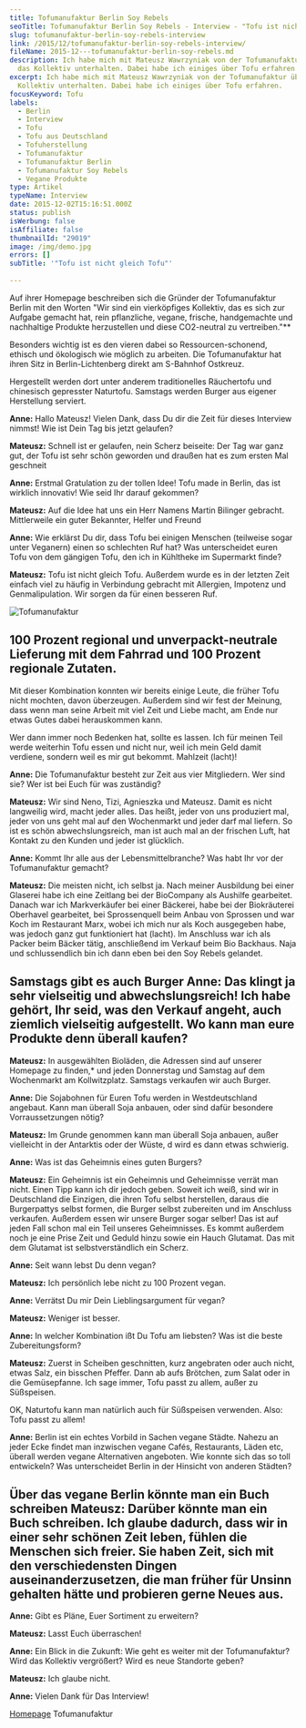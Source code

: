 ```yaml
---
title: Tofumanufaktur Berlin Soy Rebels
seoTitle: Tofumanufaktur Berlin Soy Rebels - Interview - "Tofu ist nicht gleich Tofu"
slug: tofumanufaktur-berlin-soy-rebels-interview
link: /2015/12/tofumanufaktur-berlin-soy-rebels-interview/
fileName: 2015-12---tofumanufaktur-berlin-soy-rebels.md
description: Ich habe mich mit Mateusz Wawrzyniak von der Tofumanufaktur über
  das Kollektiv unterhalten. Dabei habe ich einiges über Tofu erfahren.
excerpt: Ich habe mich mit Mateusz Wawrzyniak von der Tofumanufaktur über das
  Kollektiv unterhalten. Dabei habe ich einiges über Tofu erfahren.
focusKeyword: Tofu
labels:
  - Berlin
  - Interview
  - Tofu
  - Tofu aus Deutschland
  - Tofuherstellung
  - Tofumanufaktur
  - Tofumanufaktur Berlin
  - Tofumanufaktur Soy Rebels
  - Vegane Produkte
type: Artikel
typeName: Interview
date: 2015-12-02T15:16:51.000Z
status: publish
isWerbung: false
isAffiliate: false
thumbnailId: "29019"
image: /img/demo.jpg
errors: []
subTitle: '"Tofu ist nicht gleich Tofu"'
  
---
```


Auf ihrer Homepage beschreiben sich die Gründer der Tofumanufaktur Berlin mit
den Worten "Wir sind ein vierköpfiges Kollektiv, das es sich zur Aufgabe gemacht
hat, rein pflanzliche, vegane, frische, handgemachte und nachhaltige Produkte
herzustellen und diese CO2-neutral zu vertreiben."\*\*

Besonders wichtig ist es den vieren dabei so Ressourcen-schonend, ethisch und
ökologisch wie möglich zu arbeiten. Die Tofumanufaktur hat ihren Sitz in
Berlin-Lichtenberg direkt am S-Bahnhof Ostkreuz.

Hergestellt werden dort unter anderem traditionelles Räuchertofu und chinesisch
gepresster Naturtofu. Samstags werden Burger aus eigener Herstellung serviert.

**Anne:** Hallo Mateusz! Vielen Dank, dass Du dir die Zeit für dieses Interview
nimmst! Wie ist Dein Tag bis jetzt gelaufen?

**Mateusz:** Schnell ist er gelaufen, nein Scherz beiseite: Der Tag war ganz
gut, der Tofu ist sehr schön geworden und draußen hat es zum ersten Mal
geschneit

**Anne:** Erstmal Gratulation zu der tollen Idee! Tofu made in Berlin, das ist
wirklich innovativ! Wie seid Ihr darauf gekommen?

**Mateusz:** Auf die Idee hat uns ein Herr Namens Martin Bilinger gebracht.
Mittlerweile ein guter Bekannter, Helfer und Freund

**Anne:** Wie erklärst Du dir, dass Tofu bei einigen Menschen (teilweise sogar
unter Veganern) einen so schlechten Ruf hat? Was unterscheidet euren Tofu von
dem gängigen Tofu, den ich in Kühltheke im Supermarkt finde?

**Mateusz:** Tofu ist nicht gleich Tofu. Außerdem wurde es in der letzten Zeit
einfach viel zu häufig in Verbindung gebracht mit Allergien, Impotenz und
Genmalipulation. Wir sorgen da für einen besseren Ruf.

![Tofumanufaktur](http://cardamonchai.com/wp-content/uploads/2020/04/Tofumanufaktur-400x300.jpg)

## 100 Prozent regional und unverpackt-neutrale Lieferung mit dem Fahrrad und 100 Prozent regionale Zutaten.

Mit dieser Kombination konnten wir bereits einige Leute, die früher Tofu nicht
mochten, davon überzeugen. Außerdem sind wir fest der Meinung, dass wenn man
seine Arbeit mit viel Zeit und Liebe macht, am Ende nur etwas Gutes dabei
herauskommen kann.

Wer dann immer noch Bedenken hat, sollte es lassen. Ich für meinen Teil werde
weiterhin Tofu essen und nicht nur, weil ich mein Geld damit verdiene, sondern
weil es mir gut bekommt. Mahlzeit (lacht)!

**Anne:** Die Tofumanufaktur besteht zur Zeit aus vier Mitgliedern. Wer sind
sie? Wer ist bei Euch für was zuständig?

**Mateusz:** Wir sind Neno, Tizi, Agnieszka und Mateusz. Damit es nicht
langweilig wird, macht jeder alles. Das heißt, jeder von uns produziert mal,
jeder von uns geht mal auf den Wochenmarkt und jeder darf mal liefern. So ist es
schön abwechslungsreich, man ist auch mal an der frischen Luft, hat Kontakt zu
den Kunden und jeder ist glücklich.

**Anne:** Kommt Ihr alle aus der Lebensmittelbranche? Was habt Ihr vor der
Tofumanufaktur gemacht?

**Mateusz:** Die meisten nicht, ich selbst ja. Nach meiner Ausbildung bei einer
Glaserei habe ich eine Zeitlang bei der BioCompany als Aushilfe gearbeitet.
Danach war ich Markverkäufer bei einer Bäckerei, habe bei der Biokräuterei
Oberhavel gearbeitet, bei Sprossenquell beim Anbau von Sprossen und war Koch im
Restaurant Marx, wobei ich mich nur als Koch ausgegeben habe, was jedoch ganz
gut funktioniert hat (lacht). Im Anschluss war ich als Packer beim Bäcker tätig,
anschließend im Verkauf beim Bio Backhaus. Naja und schlussendlich bin ich dann
eben bei den Soy Rebels gelandet.

## Samstags gibt es auch Burger **Anne:** Das klingt ja sehr vielseitig und abwechslungsreich! Ich habe gehört, Ihr seid, was den Verkauf angeht, auch ziemlich vielseitig aufgestellt. Wo kann man eure Produkte denn überall kaufen?

**Mateusz:** In ausgewählten Bioläden, die Adressen sind auf unserer Homepage zu
finden,\* und jeden Donnerstag und Samstag auf dem Wochenmarkt am Kollwitzplatz.
Samstags verkaufen wir auch Burger.

**Anne:** Die Sojabohnen für Euren Tofu werden in Westdeutschland angebaut. Kann
man überall Soja anbauen, oder sind dafür besondere Vorraussetzungen nötig?

**Mateusz:** Im Grunde genommen kann man überall Soja anbauen, außer vielleicht
in der Antarktis oder der Wüste, d wird es dann etwas schwierig.

**Anne:** Was ist das Geheimnis eines guten Burgers?

**Mateusz:** Ein Geheimnis ist ein Geheimnis und Geheimnisse verrät man nicht.
Einen Tipp kann ich dir jedoch geben. Soweit ich weiß, sind wir in Deutschland
die Einzigen, die ihren Tofu selbst herstellen, daraus die Burgerpattys selbst
formen, die Burger selbst zubereiten und im Anschluss verkaufen. Außerdem essen
wir unsere Burger sogar selber! Das ist auf jeden Fall schon mal ein Teil
unseres Geheimnisses. Es kommt außerdem noch je eine Prise Zeit und Geduld hinzu
sowie ein Hauch Glutamat. Das mit dem Glutamat ist selbstverständlich ein
Scherz.

**Anne:** Seit wann lebst Du denn vegan?

**Mateusz:** Ich persönlich lebe nicht zu 100 Prozent vegan.

**Anne:** Verrätst Du mir Dein Lieblingsargument für vegan?

**Mateusz:** Weniger ist besser.

**Anne:** In welcher Kombination ißt Du Tofu am liebsten? Was ist die beste
Zubereitungsform?

**Mateusz:** Zuerst in Scheiben geschnitten, kurz angebraten oder auch nicht,
etwas Salz, ein bisschen Pfeffer. Dann ab aufs Brötchen, zum Salat oder in die
Gemüsepfanne. Ich sage immer, Tofu passt zu allem, außer zu Süßspeisen.

OK, Naturtofu kann man natürlich auch für Süßspeisen verwenden. Also: Tofu passt
zu allem!

**Anne:** Berlin ist ein echtes Vorbild in Sachen vegane Städte. Nahezu an jeder
Ecke findet man inzwischen vegane Cafés, Restaurants, Läden etc, überall werden
vegane Alternativen angeboten. Wie konnte sich das so toll entwickeln? Was
unterscheidet Berlin in der Hinsicht von anderen Städten?

## Über das vegane Berlin könnte man ein Buch schreiben **Mateusz:** Darüber könnte man ein Buch schreiben. Ich glaube dadurch, dass wir in einer sehr schönen Zeit leben, fühlen die Menschen sich freier. Sie haben Zeit, sich mit den verschiedensten Dingen auseinanderzusetzen, die man früher für Unsinn gehalten hätte und probieren gerne Neues aus.

**Anne:** Gibt es Pläne, Euer Sortiment zu erweitern?

**Mateusz:** Lasst Euch überraschen!

**Anne:** Ein Blick in die Zukunft: Wie geht es weiter mit der Tofumanufaktur?
Wird das Kollektiv vergrößert? Wird es neue Standorte geben?

**Mateusz:** Ich glaube nicht.

**Anne:** Vielen Dank für Das Interview!

[Homepage](http://www.tofumanufaktur-berlin.de/) Tofumanufaktur

  
